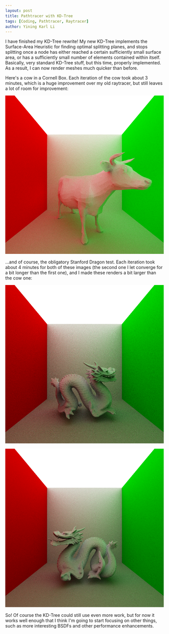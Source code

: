 ```yaml
---
layout: post
title: Pathtracer with KD-Tree
tags: [Coding, Pathtracer, Raytracer]
author: Yining Karl Li
---
```


I have finished my KD-Tree rewrite! My new KD-Tree implements the Surface-Area Heuristic for finding optimal splitting planes, and stops splitting once a node has either reached a certain sufficiently small surface area, or has a sufficiently small number of elements contained within itself. Basically, very standard KD-Tree stuff, but this time, properly implemented. As a result, I can now render meshes much quicker than before.

Here's a cow in a Cornell Box. Each iteration of the cow took about 3 minutes, which is a huge improvement over my old raytracer, but still leaves a lot of room for improvement:

[![](/content/images/2012/Mar/bovinetest.png)](/content/images/2012/Mar/bovinetest.png)

...and of course, the obligatory Stanford Dragon test. Each iteration took about 4 minutes for both of these images (the second one I let converge for a bit longer than the first one), and I made these renders a bit larger than the cow one:

[![](/content/images/2012/Mar/dragon2.png)](/content/images/2012/Mar/dragon2.png)

[![](/content/images/2012/Mar/dragon1.png)](/content/images/2012/Mar/dragon1.png)

So! Of course the KD-Tree could still use even more work, but for now it works well enough that I think I'm going to start focusing on other things, such as more interesting BSDFs and other performance enhancements.
